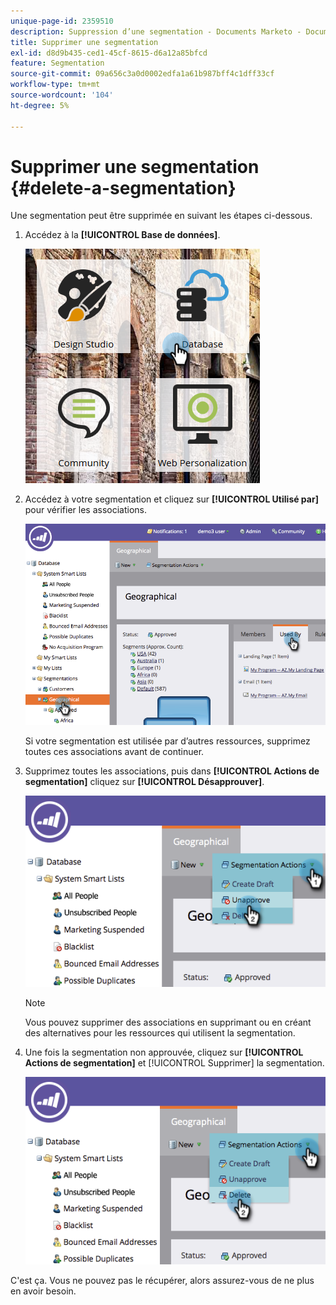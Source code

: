 ```yaml
---
unique-page-id: 2359510
description: Suppression d’une segmentation - Documents Marketo - Documentation du produit
title: Supprimer une segmentation
exl-id: d8d9b435-ced1-45cf-8615-d6a12a85bfcd
feature: Segmentation
source-git-commit: 09a656c3a0d0002edfa1a61b987bff4c1dff33cf
workflow-type: tm+mt
source-wordcount: '104'
ht-degree: 5%

---
```


# Supprimer une segmentation {#delete-a-segmentation}

Une segmentation peut être supprimée en suivant les étapes ci-dessous.

1. Accédez à la **[!UICONTROL Base de données]**.

   ![](assets/image2017-3-28-14-3a55-3a26.png)

1. Accédez à votre segmentation et cliquez sur **[!UICONTROL Utilisé par]** pour vérifier les associations.

   ![](assets/image2017-3-28-15-3a51-3a8.png)

   Si votre segmentation est utilisée par d’autres ressources, supprimez toutes ces associations avant de continuer.

1. Supprimez toutes les associations, puis dans **[!UICONTROL Actions de segmentation]** cliquez sur **[!UICONTROL Désapprouver]**.

   ![](assets/image2017-3-28-15-3a51-3a30.png)

   >[!NOTE]
   >
   >Vous pouvez supprimer des associations en supprimant ou en créant des alternatives pour les ressources qui utilisent la segmentation.

1. Une fois la segmentation non approuvée, cliquez sur **[!UICONTROL Actions de segmentation]** et [!UICONTROL Supprimer] la segmentation.

   ![](assets/image2017-3-28-15-3a51-3a46.png)

C&#39;est ça. Vous ne pouvez pas le récupérer, alors assurez-vous de ne plus en avoir besoin.
